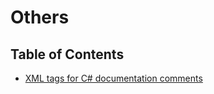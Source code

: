 # Others

## Table of Contents

- [XML tags for C# documentation comments](./xml-tag-for-doccomment.md)
